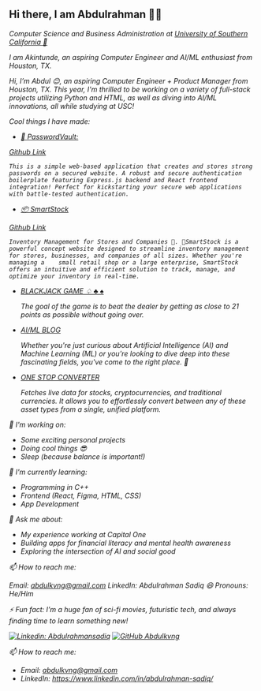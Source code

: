 
## Hi there, I am Abdulrahman 👋🏽 




<p><em>Computer Science and Business Administration at <a href="https://www.usc.edu/">University of Southern California 🌴 </a>

I am Akintunde, an aspiring Computer Engineer and AI/ML enthusiast from Houston, TX.

Hi, I’m Abdul 😊, an aspiring Computer Engineer + Product Manager from Houston, TX. This year, I'm thrilled to be working on a variety of full-stack projects utilizing Python and HTML, as well as diving into AI/ML innovations, all while studying at USC!

Cool things I have made: 

- <a href="https://passwordsvault.netlify.app/"> 🔐 PasswordVault:  </a>

<a href="https://github.com/Abdulkvng/PasswordVault"> Github Link </a> 

    This is a simple web-based application that creates and stores strong passwords on a secured website. A robust and secure authentication boilerplate featuring Express.js backend and React frontend integration! Perfect for kickstarting your secure web applications with battle-tested authentication.

  
- <a href="https://admirable-taffy-2c8fd6.netlify.app/"> 📦 SmartStock </a>

<a href="https://github.com/Abdulkvng/SmartStock"> Github Link </a> 



    Inventory Management for Stores and Companies 🏪. 💼SmartStock is a powerful concept website designed to streamline inventory management for stores, businesses, and companies of all sizes. Whether you're managing a    small retail shop or a large enterprise, SmartStock offers an intuitive and efficient solution to track, manage, and optimize your inventory in real-time. 

- <a href="https://mellifluous-pithivier-23460c.netlify.app/">BLACKJACK GAME ♤ ♣️ ♠️ </a>

    The goal of the game is to beat the dealer by getting as close to 21 points as possible without going over.

- <a href="https://uscwebdev.github.io/itp104-submissions-Abdulkvng/finalprojectitp/final.html">AI/ML BLOG</a>

    Whether you're just curious about Artificial Intelligence (AI) and Machine Learning (ML) or you're looking to dive deep into these fascinating fields, you've come to the right place. 🌟

- <a href="https://github.com/Abdulkvng/OneStop-Converter">ONE STOP CONVERTER </a>

    Fetches live data for stocks, cryptocurrencies, and traditional currencies. It allows you to effortlessly convert between any of these asset types from a single, unified platform. 





🔭 I'm working on:

- Some exciting personal projects
- Doing cool things 😎
- Sleep (because balance is important!)
  
🌱 I'm currently learning:

- Programming in C++
- Frontend (React, Figma, HTML, CSS)
- App Development

💬 Ask me about:

- My experience working at Capital One
- Building apps for financial literacy and mental health awareness
- Exploring the intersection of AI and social good
  
📫 How to reach me:

Email: abdulkvng@gmail.com
LinkedIn: Abdulrahman Sadiq
😄 Pronouns: He/Him

⚡ Fun fact: I’m a huge fan of sci-fi movies, futuristic tech, and always finding time to learn something new!


[![Linkedin: Abdulrahmansadiq](https://img.shields.io/badge/-abdulrahmansadiq-blue?style=flat-square&logo=Linkedin&logoColor=white&link=https://www.linkedin.com/in/abdulrahman-sadiq/)](https://www.linkedin.com/in/abdulrahman-sadiq/)
[![GitHub Abdulkvng](https://img.shields.io/github/followers/Abdulkvng?label=follow&style=social)](https://github.com/Abdulkvng)




📫 How to reach me:
- Email: abdulkvng@gmail.com
- LinkedIn: https://www.linkedin.com/in/abdulrahman-sadiq/



